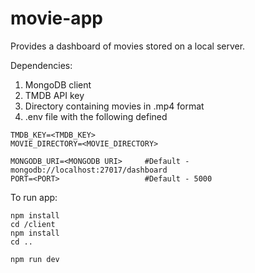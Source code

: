 # movie-app

Provides a dashboard of movies stored on a local server. 

Dependencies:  
  1. MongoDB client  
  2. TMDB API key  
  3. Directory containing movies in .mp4 format   
  4. .env file with the following defined 
  
   ```
TMDB_KEY=<TMDB_KEY>
MOVIE_DIRECTORY=<MOVIE_DIRECTORY>

MONGODB_URI=<MONGODB URI>     #Default - mongodb://localhost:27017/dashboard
PORT=<PORT>                   #Default - 5000
```

To run app:
```
npm install
cd /client
npm install
cd ..

npm run dev
```
